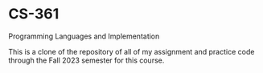 # CS-361
Programming Languages and Implementation

This is a clone of the repository of all of my assignment and practice code through the Fall 2023 semester for this course.
